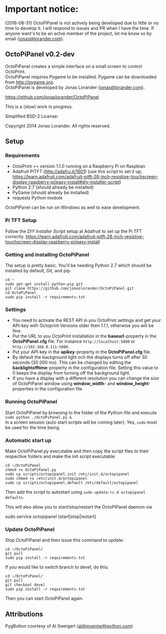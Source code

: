 # Important notice: #
(2016-08-31) OctoPiPanel is not actively being developed due to little or no time to develop it.
I will respond to issues and PR when I have the time. If anyone want's to be an actve member of the project, let me know so by email (jonas@lorander.com).

## OctoPiPanel v0.2-dev ##

OctoPiPanel creates a simple interface on a small screen to control OctoPrint. <br/>
OctoPiPanel requires Pygame to be installed. Pygame can be downloaded from http://pygame.org. <br/>
OctoPiPanel is developed by Jonas Lorander (jonas@lorander.com).<br/>

https://github.com/jonaslorander/OctoPiPanel

This is a (slow) work in progress.


Simplified BSD-2 License:

Copyright 2014 Jonas Lorander.
All rights reserved.


## Setup ##

### Requirements ###

* OctoPrint >= version 1.1.0 running on a Raspberry Pi on Raspbian
* Adafruit PiTFT (http://adafru.it/1601) (use this script to set it up; https://learn.adafruit.com/adafruit-pitft-28-inch-resistive-touchscreen-display-raspberry-pi/easy-install#diy-installer-script)
* Python 2.7 (should already be installed)
* PyGame (should already be installed)
* requests Python module

OctoPiPanel can be run on Windows as well to ease development.

### Pi TFT Setup ###
Follow the *DIY Installer Script* setup at Adafruit to set up the Pi TFT correctly.
https://learn.adafruit.com/adafruit-pitft-28-inch-resistive-touchscreen-display-raspberry-pi/easy-install

### Getting and installing OctoPiPanel ###
The setup is pretty basic. You'll be needing Python 2.7 which should be installed by default, Git, and pip.
```
cd ~
sudo apt-get install python-pip git
git clone https://github.com/jonaslorander/OctoPiPanel.git
cd OctoPiPanel
sudo pip install -r requirements.txt
```

### Settings ###
* You need to activate the REST API in you OctoPrint settings and get your API-key with Octoprint Versions older then 1.1.1, otherwise you will be fine.
* Put the URL to you OctoPrint installation in the **baseurl**-property in the **OctoPiPanel.cfg** file. For instance `http://localhost:5000` or `http://192.168.0.111:5000`.
* Put your API-key in the **apikey**-property in the **OctoPiPanel.cfg** file.
* By default the background light och the displays turns off after 30 seconds (30 000 ms). This can be changed by editing the **backlightofftime**-property in the configuration file. Setting this value to 0 keeps the display from turning off the background light.
* If you have a display with a different resolution you can change the size of OctoPiPanel window using **window_width**- and **window_height**-properties in the configuration file.

### Running OctoPiPanel ###
Start OctoPiPanel by browsing to the folder of the Python-file and execute <br/>
`sudo python ./OctoPiPanel.py &` <br/>
In a screen session (auto start scripts will be coming later). Yes, `sudo` must be used for the time being.

### Automatic start up ###

Make OctoPiPanel.py executable and then copy the script files to their respective folders and make the init script executable:
```
cd ~/OctoPiPanel
chmod +x OctoPiPanel.py
sudo cp scripts/octopipanel.init /etc/init.d/octopipanel
sudo chmod +x /etc/init.d/octopipanel
sudo cp scripts/octopipanel.default /etc/default/octopipanel
```
Then add the script to autostart using `sudo update-rc.d octopipanel defaults`.

This will also allow you to start/stop/restart the OctoPiPanel daemon via

sudo service octopipanel {start|stop|restart}

### Update OctoPiPanel ###
Stop OctoPiPanel and then issue this command to update:
```
cd ~/OctoPiPanel/
git pull
sudo pip install -r requirements.txt
```

If you would like to switch branch to devel, do this:
```
cd ~/OctoPiPanel/
git pull
git checkout devel
sudo pip install -r requirements.txt
```

Then you can start OctoPiPanel again.

## Attributions ##
PygButton courtesy of Al Sweigart (al@inventwithpython.com)
